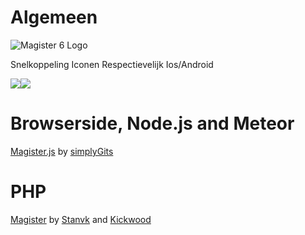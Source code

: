 Algemeen
===
![Magister 6 Logo](https://martinus.magister.net/Content/app/images/startup-image2.png)

Snelkoppeling Iconen
Respectievelijk Ios/Android 

![](https://martinus.magister.net/content/app/images/apple/apple-touch-icon-152x152.png)![](https://martinus.magister.net/content/app/images/android/drawable-xxhdpi/ic_launcher.png)

Browserside, Node.js and Meteor
===
[Magister.js](http://simplygits.github.io/MagisterJS/) by [simplyGits](https://github.com/simplyGits)

PHP
===
[Magister](https://github.com/Stanvk/Magister) by [Stanvk](https://github.com/Stanvk) and [Kickwood](https://github.com/kickwood)
